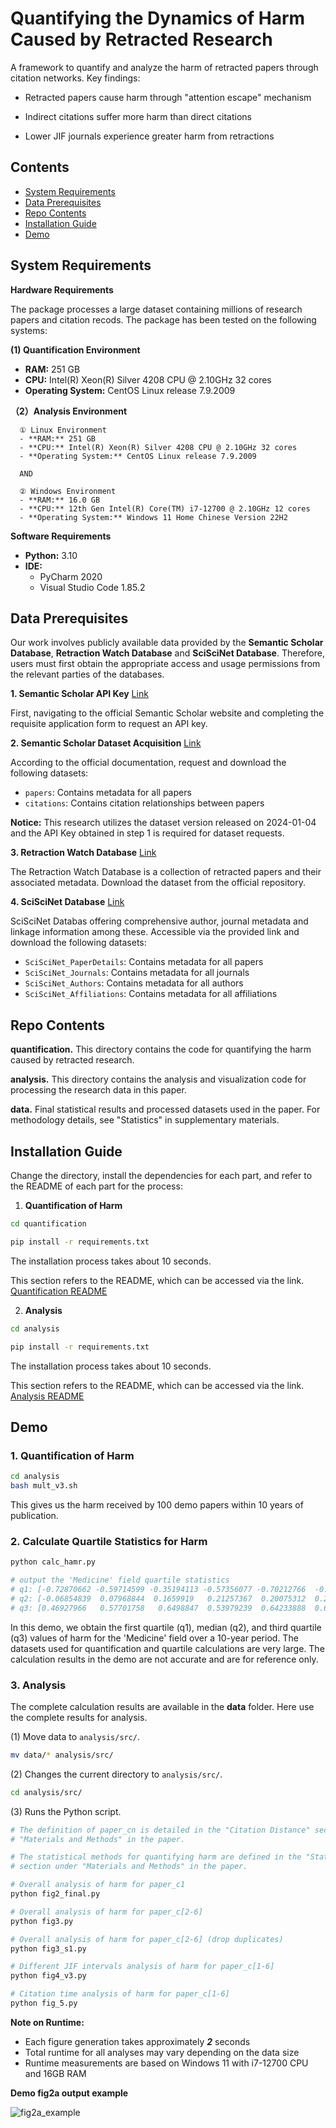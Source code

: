 # Quantifying the Dynamics of Harm Caused by Retracted Research

A framework to quantify and analyze the harm of retracted papers through citation networks. Key findings:

- Retracted papers cause harm through "attention escape" mechanism

- Indirect citations suffer more harm than direct citations

- Lower JIF journals experience greater harm from retractions
  
## Contents

- [System Requirements](#system-requirements)
- [Data Prerequisites](#data-prerequisites)
- [Repo Contents](#repo-contents)
- [Installation Guide](#installation-guide)
- [Demo](#demo)
  
## System Requirements

**Hardware Requirements**

The package processes a large dataset containing millions of research papers and citation recods. The package has been tested on the following systems:

**(1) Quantification Environment**

- **RAM:** 251 GB
- **CPU:** Intel(R) Xeon(R) Silver 4208 CPU @ 2.10GHz 32 cores
- **Operating System:** CentOS Linux release 7.9.2009

**（2）Analysis Environment**

      ① Linux Environment
      - **RAM:** 251 GB
      - **CPU:** Intel(R) Xeon(R) Silver 4208 CPU @ 2.10GHz 32 cores
      - **Operating System:** CentOS Linux release 7.9.2009

      AND
      
      ② Windows Environment
      - **RAM:** 16.0 GB
      - **CPU:** 12th Gen Intel(R) Core(TM) i7-12700 @ 2.10GHz 12 cores
      - **Operating System:** Windows 11 Home Chinese Version 22H2
  
**Software Requirements**

- **Python:** 3.10
- **IDE:**
  - PyCharm 2020
  - Visual Studio Code 1.85.2


##  Data Prerequisites

Our work involves publicly available data provided by the **Semantic Scholar Database**, **Retraction Watch Database** and **SciSciNet Database**. Therefore, users must first obtain the appropriate access and usage permissions from the relevant parties of the databases.

**1. Semantic Scholar API Key** [Link](https://www.semanticscholar.org/product/api)

First, navigating to the official Semantic Scholar website and completing the requisite application form to request an API key.

**2. Semantic Scholar Dataset Acquisition** [Link](https://api.semanticscholar.org/api-docs/datasets)

According to the official documentation, request and download the following datasets:

- `papers`: Contains metadata for all papers
- `citations`: Contains citation relationships between papers
  
**Notice:** This research utilizes the dataset version released on 2024-01-04 and the API Key obtained in step 1 is required for dataset requests.

**3. Retraction Watch Database** [Link](https://gitlab.com/crossref/retraction-watch-data)

The Retraction Watch Database is a collection of retracted papers and their associated metadata. Download the dataset from the official repository.

**4. SciSciNet Database** [Link](https://springernature.figshare.com/collections/SciSciNet_A_large-scale_open_data_lake_for_the_science_of_science_research/6076908/1)

SciSciNet Databas offering comprehensive author, journal metadata and linkage information among these. Accessible via the provided link and download the following datasets:

- `SciSciNet_PaperDetails`: Contains metadata for all papers
- `SciSciNet_Journals`: Contains metadata for all journals
- `SciSciNet_Authors`: Contains metadata for all authors
- `SciSciNet_Affiliations`: Contains metadata for all affiliations

## Repo Contents

**quantification.** This directory contains the code for quantifying the harm caused by retracted research.

**analysis.** This directory contains the analysis and visualization code for processing the research data in this paper.

**data.** Final statistical results and processed datasets used in the paper. For methodology details, see "Statistics" in supplementary materials.

## Installation Guide

Change the directory, install the dependencies for each part, and refer to the README of each part for the process:

1. **Quantification of Harm**

```bash
cd quantification

pip install -r requirements.txt
```

The installation process takes about 10 seconds.

This section refers to the README, which can be accessed via the link. [Quantification README](https://github.com/Garfyyy/quantifying-retraction-harm/tree/master/quantification)

2. **Analysis**

```bash
cd analysis

pip install -r requirements.txt
```

The installation process takes about 10 seconds.

This section refers to the README, which can be accessed via the link. [Analysis README](https://github.com/Garfyyy/quantifying-retraction-harm/tree/master/analysis)

## Demo

### 1. Quantification of Harm

```bash
cd analysis
bash mult_v3.sh
```
This gives us the harm received by 100 demo papers within 10 years of publication.

### 2. Calculate Quartile Statistics for Harm

```bash
python calc_hamr.py

# output the 'Medicine' field quartile statistics
# q1: [-0.72870662 -0.59714599 -0.35194113 -0.57356077 -0.70212766  -0.62033037 -0.5308642  -0.62432411 -0.59534771 -0.57835616]
# q2: [-0.06854839  0.07968844  0.1659919   0.21257367  0.20075312  0.26370023 0.28019454  0.47482014  0.44240077  0.50371471]
# q3: [0.46927966   0.57701758   0.6498847  0.53979239  0.64233888  0.69115027 0.85652007 1. 0.78139134 1.]
```

In this demo, we obtain the first quartile (q1), median (q2), and third quartile (q3) values of harm for the 'Medicine' field over a 10-year period.
The datasets used for quantification and quartile calculations are very large. The calculation results in the demo are not accurate and are for reference only. 

### 3. Analysis

The complete calculation results are available in the **data** folder. Here use the complete results for analysis.

(1) Move data to `analysis/src/`.

```bash
mv data/* analysis/src/
```

(2) Changes the current directory to `analysis/src/`.

```bash
cd analysis/src/
```

(3) Runs the Python script.

```bash
# The definition of paper_cn is detailed in the "Citation Distance" section under 
# "Materials and Methods" in the paper.

# The statistical methods for quantifying harm are defined in the "Statistics" 
# section under "Materials and Methods" in the paper.

# Overall analysis of harm for paper_c1
python fig2_final.py

# Overall analysis of harm for paper_c[2-6]
python fig3.py

# Overall analysis of harm for paper_c[2-6] (drop duplicates)
python fig3_s1.py

# Different JIF intervals analysis of harm for paper_c[1-6]
python fig4_v3.py

# Citation time analysis of harm for paper_c[1-6]
python fig_5.py
```

**Note on Runtime:**

- Each figure generation takes approximately ***2*** seconds
- Total runtime for all analyses may vary depending on the data size
- Runtime measurements are based on Windows 11 with i7-12700 CPU and 16GB RAM

**Demo fig2a output example**

![fig2a_example](https://github.com/Garfyyy/quantifying-retraction-harm/blob/master/fig2a_example.png)
